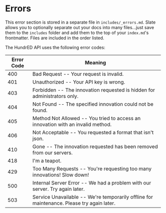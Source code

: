 # Errors

<aside class="notice">
This error section is stored in a separate file in <code>includes/_errors.md</code>. Slate allows you to optionally separate out your docs into many files...just save them to the <code>includes</code> folder and add them to the top of your <code>index.md</code>'s frontmatter. Files are included in the order listed.
</aside>

The HundrED API uses the following error codes:


Error Code | Meaning
---------- | -------
400 | Bad Request -- Your request is invalid.
401 | Unauthorized -- Your API key is wrong.
403 | Forbidden -- The innovation requested is hidden for administrators only.
404 | Not Found -- The specified innovation could not be found.
405 | Method Not Allowed -- You tried to access an innovation with an invalid method.
406 | Not Acceptable -- You requested a format that isn't json.
410 | Gone -- The innovation requested has been removed from our servers.
418 | I'm a teapot.
429 | Too Many Requests -- You're requesting too many innovations! Slow down!
500 | Internal Server Error -- We had a problem with our server. Try again later.
503 | Service Unavailable -- We're temporarily offline for maintenance. Please try again later.
